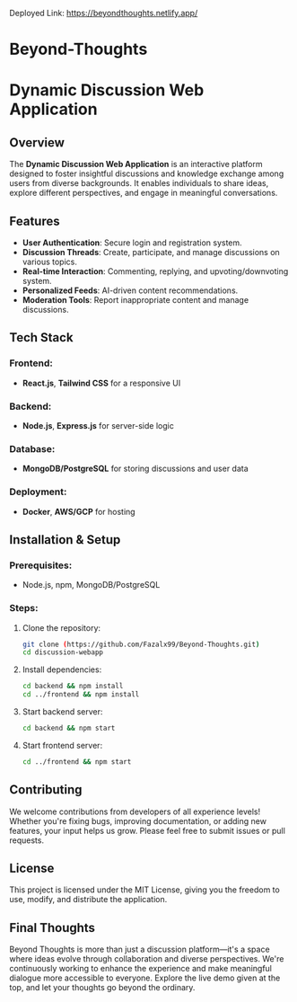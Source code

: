 Deployed Link: https://beyondthoughts.netlify.app/
# Beyond-Thoughts

# Dynamic Discussion Web Application

## Overview
The **Dynamic Discussion Web Application** is an interactive platform designed to foster insightful discussions and knowledge exchange among users from diverse backgrounds. It enables individuals to share ideas, explore different perspectives, and engage in meaningful conversations.

## Features
- **User Authentication**: Secure login and registration system.
- **Discussion Threads**: Create, participate, and manage discussions on various topics.
- **Real-time Interaction**: Commenting, replying, and upvoting/downvoting system.
- **Personalized Feeds**: AI-driven content recommendations.
- **Moderation Tools**: Report inappropriate content and manage discussions.

## Tech Stack
### Frontend:
- **React.js**, **Tailwind CSS** for a responsive UI
### Backend:
- **Node.js**, **Express.js** for server-side logic
### Database:
- **MongoDB/PostgreSQL** for storing discussions and user data
### Deployment:
- **Docker**, **AWS/GCP** for hosting

## Installation & Setup
### Prerequisites:
- Node.js, npm, MongoDB/PostgreSQL

### Steps:
1. Clone the repository:
   ```sh
   git clone (https://github.com/Fazalx99/Beyond-Thoughts.git)
   cd discussion-webapp
   ```
2. Install dependencies:
   ```sh
   cd backend && npm install
   cd ../frontend && npm install
   ```
3. Start backend server:
   ```sh
   cd backend && npm start
   ```
4. Start frontend server:
   ```sh
   cd ../frontend && npm start
   ```
## Contributing
We welcome contributions from developers of all experience levels! Whether you're fixing bugs, improving documentation, or adding new features, your input helps us grow. Please feel free to submit issues or pull requests.

## License
This project is licensed under the MIT License, giving you the freedom to use, modify, and distribute the application.

## Final Thoughts
Beyond Thoughts is more than just a discussion platform—it's a space where ideas evolve through collaboration and diverse perspectives. We're continuously working to enhance the experience and make meaningful dialogue more accessible to everyone. Explore the live demo given at the top, and let your thoughts go beyond the ordinary.

